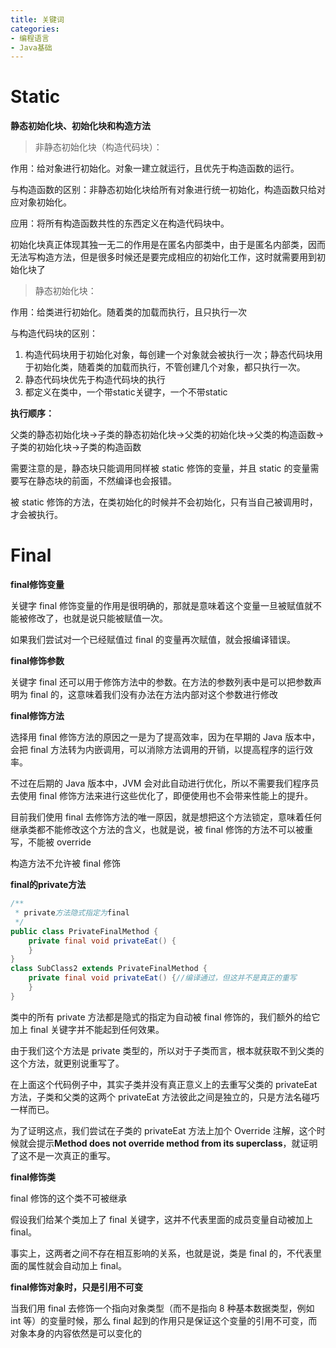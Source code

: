 ```yaml
---
title: 关键词
categories: 
- 编程语言
- Java基础
---
```


# Static

**静态初始化块、初始化块和构造方法**

> 非静态初始化块（构造代码块）：

作用：给对象进行初始化。对象一建立就运行，且优先于构造函数的运行。

与构造函数的区别：非静态初始化块给所有对象进行统一初始化，构造函数只给对应对象初始化。

应用：将所有构造函数共性的东西定义在构造代码块中。

初始化块真正体现其独一无二的作用是在匿名内部类中，由于是匿名内部类，因而无法写构造方法，但是很多时候还是要完成相应的初始化工作，这时就需要用到初始化块了

> 静态初始化块：

作用：给类进行初始化。随着类的加载而执行，且只执行一次

与构造代码块的区别：

1. 构造代码块用于初始化对象，每创建一个对象就会被执行一次；静态代码块用于初始化类，随着类的加载而执行，不管创建几个对象，都只执行一次。
2. 静态代码块优先于构造代码块的执行
3. 都定义在类中，一个带static关键字，一个不带static

**执行顺序：**

父类的静态初始化块->子类的静态初始化块->父类的初始化块->父类的构造函数->子类的初始化块->子类的构造函数

需要注意的是，静态块只能调用同样被 static 修饰的变量，并且 static 的变量需要写在静态块的前面，不然编译也会报错。

被 static 修饰的方法，在类初始化的时候并不会初始化，只有当自己被调用时，才会被执行。

# Final

**final修饰变量**

关键字 final 修饰变量的作用是很明确的，那就是意味着这个变量一旦被赋值就不能被修改了，也就是说只能被赋值一次。

如果我们尝试对一个已经赋值过 final 的变量再次赋值，就会报编译错误。

**final修饰参数**

关键字 final 还可以用于修饰方法中的参数。在方法的参数列表中是可以把参数声明为 final 的，这意味着我们没有办法在方法内部对这个参数进行修改

**final修饰方法**

选择用 final 修饰方法的原因之一是为了提高效率，因为在早期的 Java 版本中，会把 final 方法转为内嵌调用，可以消除方法调用的开销，以提高程序的运行效率。

不过在后期的 Java 版本中，JVM 会对此自动进行优化，所以不需要我们程序员去使用 final 修饰方法来进行这些优化了，即便使用也不会带来性能上的提升。

目前我们使用 final 去修饰方法的唯一原因，就是想把这个方法锁定，意味着任何继承类都不能修改这个方法的含义，也就是说，被 final 修饰的方法不可以被重写，不能被 override

构造方法不允许被 final 修饰

**final的private方法**

```java
/**
 * private方法隐式指定为final
 */
public class PrivateFinalMethod {
    private final void privateEat() {
    }
}
class SubClass2 extends PrivateFinalMethod {
    private final void privateEat() {//编译通过，但这并不是真正的重写
    }
}
```

类中的所有 private 方法都是隐式的指定为自动被 final 修饰的，我们额外的给它加上 final 关键字并不能起到任何效果。

由于我们这个方法是 private 类型的，所以对于子类而言，根本就获取不到父类的这个方法，就更别说重写了。

在上面这个代码例子中，其实子类并没有真正意义上的去重写父类的 privateEat 方法，子类和父类的这两个 privateEat 方法彼此之间是独立的，只是方法名碰巧一样而已。

为了证明这点，我们尝试在子类的 privateEat 方法上加个 Override 注解，这个时候就会提示**Method does not override method from its superclass**，就证明了这不是一次真正的重写。

**final修饰类**

final 修饰的这个类不可被继承

假设我们给某个类加上了 final 关键字，这并不代表里面的成员变量自动被加上 final。

事实上，这两者之间不存在相互影响的关系，也就是说，类是 final 的，不代表里面的属性就会自动加上 final。

**final修饰对象时，只是引用不可变**

当我们用 final 去修饰一个指向对象类型（而不是指向 8 种基本数据类型，例如 int 等）的变量时候，那么 final 起到的作用只是保证这个变量的引用不可变，而对象本身的内容依然是可以变化的
